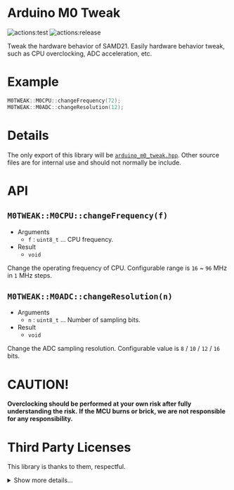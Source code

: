 # **Arduino M0 Tweak**
![actions:test](https://github.com/dojyorin/arduino_m0_tweak/actions/workflows/test.yaml/badge.svg)
![actions:release](https://github.com/dojyorin/arduino_m0_tweak/actions/workflows/release.yaml/badge.svg)

Tweak the hardware behavior of SAMD21.
Easily hardware behavior tweak, such as CPU overclocking, ADC acceleration, etc.

# Example

```c++
M0TWEAK::M0CPU::changeFrequency(72);
M0TWEAK::M0ADC::changeResolution(12);
```

# Details
The only export of this library will be [`arduino_m0_tweak.hpp`](./src/arduino_m0_tweak.hpp).
Other source files are for internal use and should not normally be include.

# API
## `M0TWEAK::M0CPU::changeFrequency(f)`
- Arguments
    - `f` : `uint8_t` ... CPU frequency.
- Result
    - `void`

Change the operating frequency of CPU.
Configurable range is `16` ~ `96` MHz in `1` MHz steps.

## `M0TWEAK::M0ADC::changeResolution(n)`
- Arguments
    - `n` : `uint8_t` ... Number of sampling bits.
- Result
    - `void`

Change the ADC sampling resolution.
Configurable value is `8` / `10` / `12` / `16` bits.

# CAUTION!
**Overclocking should be performed at your own risk after fully understanding the risk.**
**If the MCU burns or brick, we are not responsible for any responsibility.**

# Third Party Licenses
This library is thanks to them, respectful.

<p>
<details>
<summary>Show more details...</summary>
<p>

## TestOverclock
- https://next-hack.com/index.php/2020/02/12/overclocking-an-arduino-zero-or-any-atsamd21

TestOverclock: a test sketch to overclock the ATSAMD21

Copyright 2020 Nicola Wrachien www.next-hack.com

This program is free software; you can redistribute it and/or modify it under the terms of the GNU General Public License as published by the Free Software Foundation; either version 3 of the License, or (at your option) any later version.

This program is distributed in the hope that it will be useful, but WITHOUT ANY WARRANTY; without even the implied warranty of MERCHANTABILITY or FITNESS FOR A PARTICULAR PURPOSE. See the GNU General Public License for more details.

You should have received a copy of the GNU General Public License along with this program. If not, see <http://www.gnu.org/licenses/>.

## AdcBooster
- https://synapse.kyoto/tips/AdcBooster/page001.html

</p>
</details>
</p>